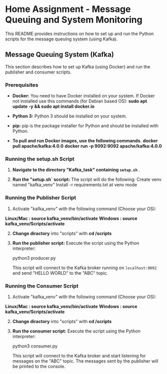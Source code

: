 # Home Assignment - Message Queuing and System Monitoring

This README provides instructions on how to set up and run the Python scripts for the message queuing system (using Kafka).

## Message Queuing System (Kafka)

This section describes how to set up Kafka (using Docker) and run the publisher and consumer scripts.

### Prerequisites

- **Docker:** You need to have Docker installed on your system.
  If Docker not installed use this commands (for Debian based OS):
  **sudo apt update -y && sudo apt install docker.io**

- **Python 3:** Python 3 should be installed on your system.
- **pip:** pip is the package installer for Python and should be installed with Python.
- **To pull and run Docker images, use the following commands.**
**docker pull apache/kafka:4.0.0**
**docker run -p 9092:9092 apache/kafka:4.0.0**

### Running the setup.sh Script

1.  **Navigate to the directory "Kafka_task" containing `setup.sh`** .

2.  **Run the "setup.sh` sccript:**
    The script will do the following:
    Create venv named "kafka_venv"
    Install -r requirements.txt at venv mode

### Running the Publisher Script

1.  Activate "kafka_venv" with the following command (Choose your OS):

**Linux/Mac : source kafka_venv/bin/activate**
**Windows : source kafka_venv/Scripts/activate**

2.  **Change diractory** into "scripts" with **cd /scripts**

3.  **Run the publisher script:** Execute the script using the Python interpreter:

    python3 producer.py

    This script will connect to the Kafka broker running on `localhost:9092` and send "HELLO WORLD" to the "ABC" topic.

### Running the Consumer Script

1.  Activate "kafka_venv" with the following command (Choose your OS):

**Linux/Mac : source kafka_venv/bin/activate**
**Windows : source kafka_venv/Scripts/activate**

2.  **Change diractory** into "scripts" with **cd /scripts**

3.  **Run the consumer script:** Execute the script using the Python interpreter:

    python3 consumer.py

    This script will connect to the Kafka broker and start listening for messages on the "ABC" topic. 
    The messages sent by the publisher will be printed to the console.
